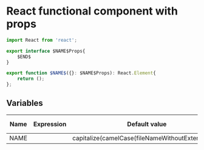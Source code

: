 # React functional component with props

```ts
import React from 'react';

export interface $NAME$Props{
    $END$
}

export function $NAME$({}: $NAME$Props): React.Element{
	return ();
};
```

## Variables

| Name                     | Expression                 | Default value                                     | Skip if Default |
|--------------------------|----------------------------|---------------------------------------------------|-----------------|
| NAME                     |                            | capitalize(camelCase(fileNameWithoutExtension())) |                 |
